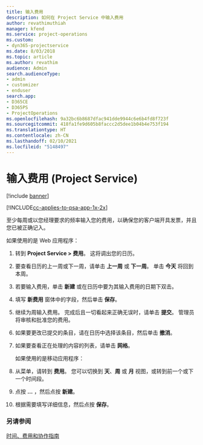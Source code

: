 ```yaml
---
title: 输入费用
description: 如何在 Project Service 中输入费用
author: revathimuthiah
manager: kfend
ms.service: project-operations
ms.custom:
- dyn365-projectservice
ms.date: 8/03/2018
ms.topic: article
ms.author: revathim
audience: Admin
search.audienceType:
- admin
- customizer
- enduser
search.app:
- D365CE
- D365PS
- ProjectOperations
ms.openlocfilehash: 9a32bc6b8687dfac941dde9944c6e6b4fd8f723f
ms.sourcegitcommit: 418fa1fe9d605b8faccc2d5dee1b04b4e753f194
ms.translationtype: HT
ms.contentlocale: zh-CN
ms.lasthandoff: 02/10/2021
ms.locfileid: "5148497"
---
```

# <a name="enter-expenses-project-service"></a>输入费用 (Project Service)

[!include [banner](../includes/psa-now-project-operations.md)]

[!INCLUDE[cc-applies-to-psa-app-1x-2x](../includes/cc-applies-to-psa-app-1x-2x.md)]

至少每周或以您经理要求的频率输入您的费用，以确保您的客户端开具发票，并且您已被正确记入。  
  
 如果使用的是 Web 应用程序：  
  
1. 转到 **Project Service > 费用**。 这将调出您的日历。  
  
2. 要查看日历的上一周或下一周，请单击 **上一周** 或 **下一周**。 单击 **今天** 将回到本周。  
  
3. 若要输入费用，单击 **新建** 或在日历中要为其输入费用的日期下双击。  
  
4. 填写 **新费用** 窗体中的字段，然后单击 **保存**。  
  
5. 继续为周输入费用。 完成后且一切看起来正确无误时，请单击 **提交**。 管理员将审核和批准您的费用。  
  
6. 如果要更改已提交的条目，请在日历中选择该条目，然后单击 **撤消**。  
  
7. 如果要查看正在处理的内容的列表，请单击 **网格**。  
  
   如果使用的是移动应用程序：  
  
8. 从菜单，请转到 **费用**。     您可以切换到 **天**、**周** 或 **月** 视图，或转到前一个或下一个时间段。  
  
9. 点按 **…** ，然后点按 **新建**。  
  
10. 根据需要填写详细信息，然后点按 **保存**。  
  
### <a name="see-also"></a>另请参阅  
 [时间、费用和协作指南](../psa/time-expense-collaboration-guide.md)
